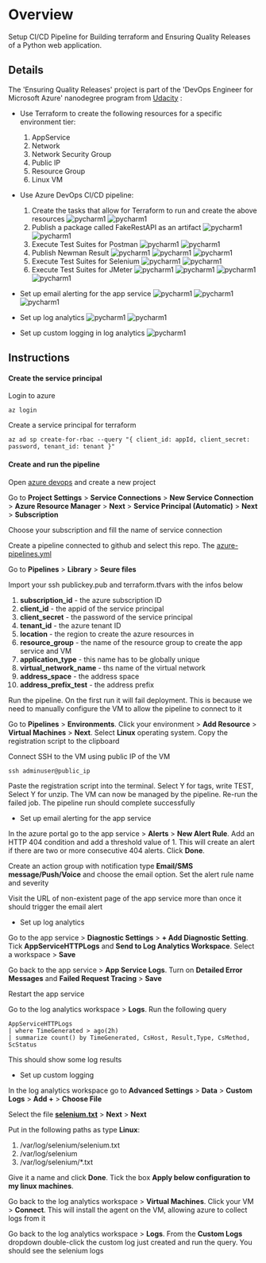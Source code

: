 
# Overview

Setup CI/CD Pipeline for Building terraform and Ensuring Quality Releases of a Python web application.

## Details

The 'Ensuring Quality Releases' project is part of the 'DevOps Engineer for Microsoft Azure' nanodegree program from [Udacity](https://udacity.com) :

* Use Terraform to create the following resources for a specific environment tier:
  1. AppService
  2. Network
  3. Network Security Group
  4. Public IP
  5. Resource Group
  6. Linux VM

* Use Azure DevOps CI/CD pipeline:
  1. Create the tasks that allow for Terraform to run and create the above resources
![pycharm1](imgs/browser-1-report-teraform.PNG)
![pycharm1](imgs/browser-2-report-teraform.PNG)
  2. Publish a package called FakeRestAPI as an artifact
![pycharm1](imgs/browser-deployment-api.PNG)
![pycharm1](imgs/browser-test.PNG)
  3. Execute Test Suites for Postman
![pycharm1](imgs/browser-1-report-postman-test.PNG)
![pycharm1](imgs/browser-2-report-postman-test.PNG)
  3. Publish Newman Result
![pycharm1](imgs/browser-1-report-newman-publish.PNG)
![pycharm1](imgs/browser-2-report-newman-publish.PNG)
![pycharm1](imgs/browser-3-report-newman-publish.PNG)
  4. Execute Test Suites for Selenium
![pycharm1](imgs/browser-1-report-selenium-test.PNG)
![pycharm1](imgs/browser-2-report-selenium-test.PNG)
  5. Execute Test Suites for JMeter
![pycharm1](imgs/browser-1-report-jmeter-test.PNG)
![pycharm1](imgs/browser-2-report-jmeter-test.PNG)
![pycharm1](imgs/browser-3-report-jmeter-endurance-test.PNG)
![pycharm1](imgs/browser-3-report-jmeter-stress-test.PNG)
* Set up email alerting for the app service
![pycharm1](imgs/outlook-rule.PNG)
![pycharm1](imgs/outlook-alert.PNG)
![pycharm1](imgs/graph-rule.PNG)
* Set up log analytics
![pycharm1](imgs/log-analytics.PNG)
![pycharm1](imgs/log-analytics-app-service.PNG)
* Set up custom logging in log analytics
![pycharm1](imgs/log-analytics-custom-selenium.PNG)

## Instructions

#### Create the service principal

Login to azure

```
az login
```

Create a service principal for terraform

```
​az ad sp create-for-rbac --query "{​​​​​ client_id: appId, client_secret: password, tenant_id: tenant }​​​​​"
```

#### Create and run the pipeline

Open [azure devops](https://dev.azure.com/) and create a new project

Go to **Project Settings** > **Service Connections** > **New Service Connection** > **Azure Resource Manager** > **Next** > **Service Principal (Automatic)** > **Next** > **Subscription**

Choose your subscription and fill the name of service connection

Create a pipeline connected to github and select this repo. The [azure-pipelines.yml](azure-pipelines.yml)

Go to **Pipelines** > **Library** > **Seure files**

Import your ssh publickey.pub and terraform.tfvars with the infos below

1. **subscription_id** - the azure subscription ID
2. **client_id** - the appid of the service principal
3. **client_secret** - the password of the service principal
4. **tenant_id** - the azure tenant ID
5. **location** - the region to create the azure resources in
6. **resource_group** - the name of the resource group to create the app service and VM
7. **application_type** - this name has to be globally unique
8. **virtual_network_name** - ths name of the virtual network
9. **address_space** - the address space
10. **address_prefix_test** - the address prefix

Run the pipeline. On the first run it will fail deployment. This is because we need to manually configure the VM to allow the pipeline to connect to it

Go to **Pipelines** > **Environments**. Click your environment > **Add Resource** > **Virtual Machines** > **Next**. Select **Linux** operating system. Copy the registration script to the clipboard

Connect SSH to the VM using public IP of the VM

```
ssh adminuser@public_ip
```

Paste the registration script into the terminal. Select Y for tags, write TEST, Select Y for unzip. The VM can now be managed by the pipeline. Re-run the failed job. The pipeline run should complete successfully

* Set up email alerting for the app service

In the azure portal go to the app service > **Alerts** > **New Alert Rule**. Add an HTTP 404 condition and add a threshold value of 1. This will create an alert if there are two or more consecutive 404 alerts. Click **Done**.

Create an action group with notification type **Email/SMS message/Push/Voice** and choose the email option. Set the alert rule name and severity

Visit the URL of non-existent page of the app service more than once it should trigger the email alert

* Set up log analytics

Go to the app service > **Diagnostic Settings** > **+ Add Diagnostic Setting**. Tick **AppServiceHTTPLogs** and **Send to Log Analytics Workspace**. Select a workspace > **Save**

Go back to the app service > **App Service Logs**. Turn on **Detailed Error Messages** and **Failed Request Tracing** > **Save**

Restart the app service

Go to the log analytics workspace > **Logs**. Run the following query

```
AppServiceHTTPLogs
| where TimeGenerated > ago(2h)
| summarize count() by TimeGenerated, CsHost, Result,Type, CsMethod, ScStatus
```

This should show some log results

* Set up custom logging

In the log analytics workspace go to **Advanced Settings** > **Data** > **Custom Logs** > **Add +** > **Choose File**

Select the file  **[selenium.txt](automatedtesting/selenium/selenium.txt)** > **Next** > **Next**

Put in the following paths as type **Linux**:
1. /var/log/selenium/selenium.txt
2. /var/log/selenium
3. /var/log/selenium/*.txt

Give it a name and click **Done**. Tick the box **Apply below configuration to my linux machines**.

Go back to the log analytics workspace > **Virtual Machines**. Click your VM > **Connect**. This will install the agent on the VM, allowing azure to collect logs from it

Go back to the log analytics workspace > **Logs**. From the **Custom Logs** dropdown double-click the custom log just created and run the query. You should see the selenium logs
